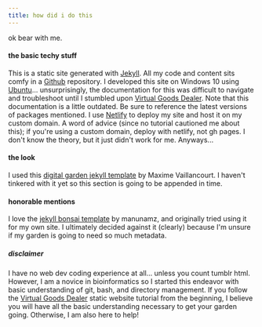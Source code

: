 ```yaml
---
title: how did i do this
---
```


ok bear with me.

#### the basic techy stuff
This is a static site generated with [Jekyll](https://jekyllrb.com/). All my code and content sits comfy in a [Github](https://github.com) repository.
I developed this site on Windows 10 using [Ubuntu](https://ubuntu.com/)... unsurprisingly, the documentation for this was difficult to navigate and troubleshoot until I stumbled upon [Virtual Goods Dealer](https://pages.virtualgoodsdealer.com/articles/2020/11/23/simple-website-tutorial-part-two/#windows-setting-up-bash). Note that this documentation is a little outdated. Be sure to reference the latest versions of packages mentioned. 
I use [Netlify](https://netlify.com) to deploy my site and host it on my custom domain. A word of advice (since no tutorial cautioned me about this); if you're using a custom domain, deploy with netlify, not gh pages. I don't know the theory, but it just didn't work for me. Anyways...

#### the look
I used this [digital garden jekyll template](https://maximevaillancourt.com/blog/setting-up-your-own-digital-garden-with-jekyll) by Maxime Vaillancourt. I haven't tinkered with it yet so this section is going to be appended in time.

#### honorable mentions
I love the [jekyll bonsai template](https://jekyll-bonsai.netlify.app/post/0b9db15818/#clone) by manunamz, and originally tried using it for my own site. I ultimately decided against it (clearly) because I'm unsure if my garden is going to need so much metadata.

##### disclaimer
I have no web dev coding experience at all... unless you count tumblr html. However, I am a novice in bioinformatics so I started this endeavor with basic understanding of git, bash, and directory management. If you follow the [Virtual Goods Dealer](https://pages.virtualgoodsdealer.com/articles/2020/11/16/simple-website-tutorial-part-one/) static website tutorial from the beginning, I believe you will have all the basic understanding necessary to get your garden going. Otherwise, I am also here to help!

